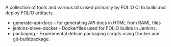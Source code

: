 A collection of tools and various bits used primarily by FOLIO CI to build and deploy FOLIO artifacts.   

 * generate-api-docs - for generating API docs in HTML from RAML files 
 * jenkins-slave-docker - Dockerfiles used for FOLIO builds in Jenkins.
 * packaging - Experimental debian packaging scripts using Docker and git-buildpackage.
